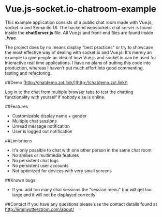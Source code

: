 # Vue.js-socket.io-chatroom-example
This example application consists of a public chat room made with Vue.js, socket.io and Semantic UI. The backend websockets chat server is found inside the **chatServer.js** file. All Vue.js and front-end files are found inside **./vue**.

The project does by no means display "best practices" or try to showcase the most effective way of dealing with socket.io and Vue.js. It's merely an example to give people an idea of how Vue.js and socket.io can be used for interactive real time applications. I have no plans of putting this code into production, whereas I haven't put much effort into good commenting, testing and refactoring. 

##Demo
[http://chatdemo.zot.link/](http://chatdemo.zot.link/)

Log in to the chat from multiple browser tabs to test the chatting functionality with yourself if nobody else is online. 

##Features
* Customizable display name + gender
* Multiple chat sessions
* Unread message notification
* User is logged out notification

##Limitations
* It's only possible to chat with one other person in the same chat room
* No smilies or multimedia features
* No persistent chat logs
* No persistent user accounts
* Not optimized for devices with very small screens

##Known bugs
* If you add too many chat sessions the "session menu" bar will get too large and it will not be displayed correctly

##Contact
If you have any questions please use the contact details found at http://jimmyutterstrom.com/about/
